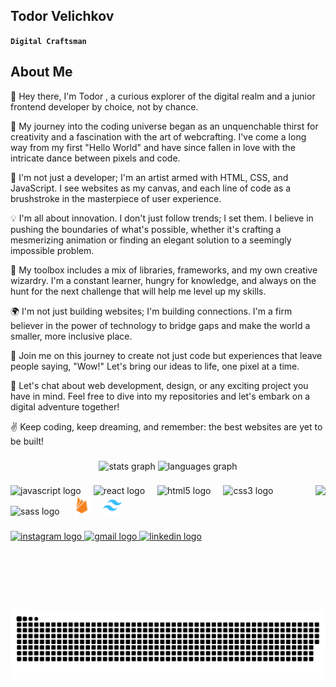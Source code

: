 <h2 align="left">Todor Velichkov</h2>

**`Digital Craftsman`**

## About Me

👋 Hey there, I'm Todor , a curious explorer of the digital realm and a junior frontend developer by choice, not by chance.

🧐 My journey into the coding universe began as an unquenchable thirst for creativity and a fascination with the art of webcrafting. I've come a long way from my first "Hello World" and have since fallen in love with the intricate dance between pixels and code.

🎨 I'm not just a developer; I'm an artist armed with HTML, CSS, and JavaScript. I see websites as my canvas, and each line of code as a brushstroke in the masterpiece of user experience.

💡 I'm all about innovation. I don't just follow trends; I set them. I believe in pushing the boundaries of what's possible, whether it's crafting a mesmerizing animation or finding an elegant solution to a seemingly impossible problem.

🌟 My toolbox includes a mix of libraries, frameworks, and my own creative wizardry. I'm a constant learner, hungry for knowledge, and always on the hunt for the next challenge that will help me level up my skills.

🌍 I'm not just building websites; I'm building connections. I'm a firm believer in the power of technology to bridge gaps and make the world a smaller, more inclusive place.

🚀 Join me on this journey to create not just code but experiences that leave people saying, "Wow!" Let's bring our ideas to life, one pixel at a time.

💬 Let's chat about web development, design, or any exciting project you have in mind. Feel free to dive into my repositories and let's embark on a digital adventure together!

✌️ Keep coding, keep dreaming, and remember: the best websites are yet to be built!

###

###

<div align="center">
  <img src="https://github-readme-stats.vercel.app/api?username=toshko66&hide_title=false&hide_rank=false&show_icons=true&include_all_commits=true&count_private=true&disable_animations=false&theme=dracula&locale=en&hide_border=false" height="150" alt="stats graph"  />
  <img src="https://github-readme-stats.vercel.app/api/top-langs?username=toshko66&locale=en&hide_title=false&layout=compact&card_width=320&langs_count=5&theme=dracula&hide_border=false" height="150" alt="languages graph"  />
</div>

###

  <img align="right" height="200" src="https://media.giphy.com/media/7NoNw4pMNTvgc/giphy.gif"  />

###

<div align="left">
  <img src="https://cdn.jsdelivr.net/gh/devicons/devicon/icons/javascript/javascript-original.svg" height="30" alt="javascript logo"  />
  <img width="12" />
  <img src="https://cdn.jsdelivr.net/gh/devicons/devicon/icons/react/react-original.svg" height="30" alt="react logo"  />
  <img width="12" />
  <img src="https://cdn.jsdelivr.net/gh/devicons/devicon/icons/html5/html5-original.svg" height="30" alt="html5 logo"  />
  <img width="12" />
  <img src="https://cdn.jsdelivr.net/gh/devicons/devicon/icons/css3/css3-original.svg" height="30" alt="css3 logo"  />
  <img width="12" />
  <img src="https://cdn.jsdelivr.net/gh/devicons/devicon/icons/sass/sass-original.svg" height="30" alt ="sass logo" />
  <img width="12" />
  <img src="https://raw.githubusercontent.com/devicons/devicon/1119b9f84c0290e0f0b38982099a2bd027a48bf1/icons/firebase/firebase-plain.svg" height="30" alt ="tailwind logo" />
  <img width="12" />
  <img src="https://github.com/devicons/devicon/blob/v2.15.1/icons/tailwindcss/tailwindcss-plain.svg" height="30" alt ="firebase logo" />
  <img width="12" />

</div>

###

<div align="left">
  <a href="https://www.instagram.com/velichkov.todor/?hl=bg">
 <img src="https://img.shields.io/static/v1?message=Instagram&logo=instagram&label=&color=E4405F&logoColor=white&labelColor=&style=for-the-badge" height="35" alt="instagram logo"  />
</a>
<a href="https://www.instagram.com/">
   <img src="https://img.shields.io/static/v1?message=Gmail&logo=gmail&label=&color=D14836&logoColor=white&labelColor=&style=for-the-badge" height="35" alt="gmail logo"  />
</a>
<a href="https://www.linkedin.com/in/todor-velichkov-26037b255">
  <img src="https://img.shields.io/static/v1?message=LinkedIn&logo=linkedin&label=&color=0077B5&logoColor=white&labelColor=&style=for-the-badge" height="35" alt="linkedin logo"  />
</a>

</div>

###

<br clear="both">

<img src="https://raw.githubusercontent.com/toshko66/toshko66/output/snake.svg" alt="Snake animation" />

###
